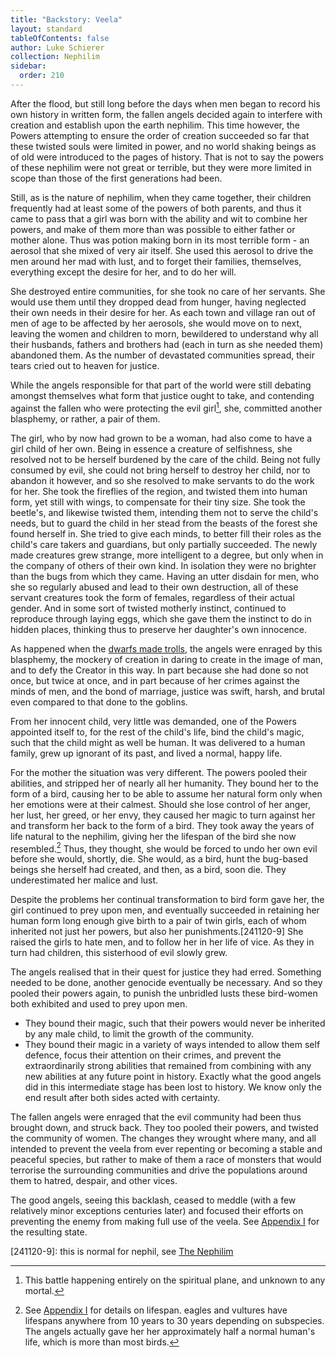 ```yaml
---
title: "Backstory: Veela"
layout: standard
tableOfContents: false
author: Luke Schierer
collection: Nephilim
sidebar:
  order: 210
---
```


After the flood, but still long before the days when men began to record his own history in written form, the fallen angels decided again to interfere with creation and establish upon the earth nephilim. This time however, the Powers attempting to ensure the order of creation succeeded so far that these twisted souls were limited in power, and no world shaking beings as of old were introduced to the pages of history. That is not to say the powers of these nephilim were not great or terrible, but they were more limited in scope than those of the first generations had been.

Still, as is the nature of nephilim, when they came together, their children frequently had at least some of the powers of both parents, and thus it came to pass that a girl was born with the ability and wit to combine her powers, and make of them more than was possible to either father or mother alone. Thus was potion making born in its most terrible form - an aerosol that she mixed of very air itself. She used this aerosol to drive the men around her mad with lust, and to forget their families, themselves, everything except the desire for her, and to do her will.

She destroyed entire communities, for she took no care of her servants. She would use them until they dropped dead from hunger, having neglected their own needs in their desire for her. As each town and village ran out of men of age to be affected by her aerosols, she would move on to next, leaving the women and children to morn, bewildered to understand why all their husbands, fathers and brothers had (each in turn as she needed them) abandoned them. As the number of devastated communities spread, their tears cried out to heaven for justice.

While the angels responsible for that part of the world were still debating amongst themselves what form that justice ought to take, and contending against the fallen who were protecting the evil girl[^241120-5], she, committed another blasphemy, or rather, a pair of them.

The girl, who by now had grown to be a woman, had also come to have a girl child of her own. Being in essence a creature of selfishness, she resolved not to be herself burdened by the care of the child. Being not fully consumed by evil, she could not bring herself to destroy her child, nor to abandon it however, and so she resolved to make servants to do the work for her. She took the fireflies of the region, and twisted them into human form, yet still with wings, to compensate for their tiny size. She took the beetle's, and likewise twisted them, intending them not to serve the child's needs, but to guard the child in her stead from the beasts of the forest she found herself in. She tried to give each minds, to better fill their roles as the child's care takers and guardians, but only partially succeeded. The newly made creatures grew strange, more intelligent to a degree, but only when in the company of others of their own kind. In isolation they were no brighter than the bugs from which they came. Having an utter disdain for men, who she so regularly abused and lead to their own destruction, all of these servant creatures took the form of females, regardless of their actual gender. And in some sort of twisted motherly instinct, continued to reproduce through laying eggs, which she gave them the instinct to do in hidden places, thinking thus to preserve her daughter's own innocence.

As happened when the [dwarfs made trolls], the angels were enraged by this blasphemy, the mockery of creation in daring to create in the image of man, and to defy the Creator in this way. In part because she had done so not once, but twice at once, and in part because of her crimes against the minds of men, and the bond of marriage, justice was swift, harsh, and brutal even compared to that done to the goblins.

From her innocent child, very little was demanded, one of the Powers appointed itself to, for the rest of the child's life, bind the child's magic, such that the child might as well be human. It was delivered to a human family, grew up ignorant of its past, and lived a normal, happy life.

For the mother the situation was very different. The powers pooled their abilities, and stripped her of nearly all her humanity. They bound her to the form of a bird, causing her to be able to assume her natural form only when her emotions were at their calmest. Should she lose control of her anger, her lust, her greed, or her envy, they caused her magic to turn against her and transform her back to the form of a bird. They took away the years of life natural to the nephilim, giving her the lifespan of the bird she now resembled.[^241120-6] Thus, they thought, she would be forced to undo her own evil before she would, shortly, die. She would, as a bird, hunt the bug-based beings she herself had created, and then, as a bird, soon die. They underestimated her malice and lust.

Despite the problems her continual transformation to bird form gave her, the girl continued to prey upon men, and eventually succeeded in retaining her human form long enough give birth to a pair of twin girls, each of whom inherited not just her powers, but also her punishments.[241120-9] She raised the girls to hate men, and to follow her in her life of vice. As they in turn had children, this sisterhood of evil slowly grew.

The angels realised that in their quest for justice they had erred. Something needed to be done, another genocide eventually be necessary. And so they pooled their powers again, to punish the unbridled lusts these bird-women both exhibited and used to prey upon men.

- They bound their magic, such that their powers would never be inherited by any male child, to limit the growth of the community.
- They bound their magic in a variety of ways intended to allow them self defence, focus their attention on their crimes, and prevent the extraordinarily strong abilities that remained from combining with any new abilities at any future point in history. Exactly what the good angels did in this intermediate stage has been lost to history. We know only the end result after both sides acted with certainty.

The fallen angels were enraged that the evil community had been thus brought down, and struck back. They too pooled their powers, and twisted the community of women. The changes they wrought where many, and all intended to prevent the veela from ever repenting or becoming a stable and peaceful species, but rather to make of them a race of monsters that would terrorise the surrounding communities and drive the populations around them to hatred, despair, and other vices.

The good angels, seeing this backlash, ceased to meddle (with a few relatively minor exceptions centuries later) and focused their efforts on preventing the enemy from making full use of the veela. See [Appendix I] for the resulting state.

[dwarfs made trolls]: ../The_Dwarfs/

[^241120-5]: This battle happening entirely on the spiritual plane, and unknown to any mortal.

[^241120-6]: See [Appendix I] for details on lifespan. eagles and vultures have lifespans anywhere from 10 years to 30 years depending on subspecies. The angels actually gave her her approximately half a normal human's life, which is more than most birds.

[^241120-7]: a "half-veela" is the child of a veela and a wizard. a child of a veela and a full human is either male (and full human) or female (and full veela). However, the child of a veela and a wizard can inherit magic from her father. She can use that magic to suppress her veela magic, with great concentration and training.

[^241120-8]: See [Appendix I].

[241120-9]: this is normal for nephil, see [The Nephilim]

[The Nephilim]: /FanFiction/Harry_Potter_-_Nephilim/Appendices/Appendix_H/
[Appendix I]: </FanFiction/Harry_Potter_-_Nephilim/Appendices/Veela Pathology/>
